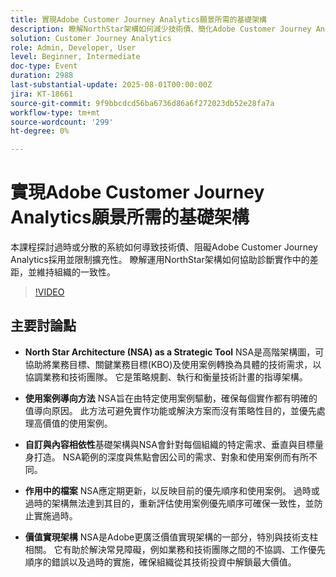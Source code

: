 ```yaml
---
title: 實現Adobe Customer Journey Analytics願景所需的基礎架構
description: 瞭解NorthStar架構如何減少技術債、簡化Adobe Customer Journey Analytics採用，以及支援可擴充、一致的Adobe Experience Platform實施。
solution: Customer Journey Analytics
role: Admin, Developer, User
level: Beginner, Intermediate
doc-type: Event
duration: 2988
last-substantial-update: 2025-08-01T00:00:00Z
jira: KT-18661
source-git-commit: 9f9bbcdcd56ba6736d86a6f272023db52e28fa7a
workflow-type: tm+mt
source-wordcount: '299'
ht-degree: 0%

---
```



# 實現Adobe Customer Journey Analytics願景所需的基礎架構

本課程探討過時或分散的系統如何導致技術債、阻礙Adobe Customer Journey Analytics採用並限制擴充性。 瞭解運用NorthStar架構如何協助診斷實作中的差距，並維持組織的一致性。

>[!VIDEO](https://video.tv.adobe.com/v/3470281/?learn=on&enablevpops)

## 主要討論點

* **North Star Architecture (NSA) as a Strategic Tool** NSA是高階架構圖，可協助將業務目標、關鍵業務目標(KBO)及使用案例轉換為具體的技術需求，以協調業務和技術團隊。 它是策略規劃、執行和衡量技術計畫的指導架構。

* **使用案例導向方法** NSA旨在由特定使用案例驅動，確保每個實作都有明確的值導向原因。 此方法可避免實作功能或解決方案而沒有策略性目的，並優先處理高價值的使用案例。

* **自訂與內容相依性**&#x200B;基礎架構與NSA會針對每個組織的特定需求、垂直與目標量身打造。 NSA範例的深度與焦點會因公司的需求、對象和使用案例而有所不同。

* **作用中的檔案** NSA應定期更新，以反映目前的優先順序和使用案例。 過時或過時的架構無法達到其目的，重新評估使用案例優先順序可確保一致性，並防止實施過時。

* **價值實現架構** NSA是Adobe更廣泛價值實現架構的一部分，特別與技術支柱相關。 它有助於解決常見障礙，例如業務和技術團隊之間的不協調、工作優先順序的錯誤以及過時的實施，確保組織從其技術投資中解鎖最大價值。
